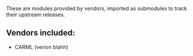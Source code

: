 These are modules provided by vendors, imported as submodules to track their upstream releases.

## Vendors included:

* CARML (verion blahh)

